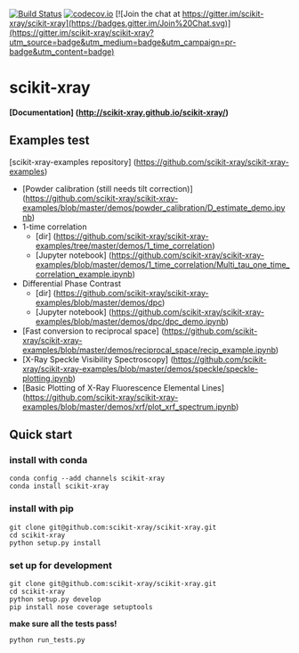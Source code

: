 [![Build Status](https://travis-ci.org/scikit-xray/scikit-xray.svg?branch=master)](https://travis-ci.org/scikit-xray/scikit-xray)
[![codecov.io](http://codecov.io/github/scikit-xray/scikit-xray/coverage.svg?branch=master)](http://codecov.io/github/scikit-xray/scikit-xray?branch=master)
[![Join the chat at https://gitter.im/scikit-xray/scikit-xray](https://badges.gitter.im/Join%20Chat.svg)](https://gitter.im/scikit-xray/scikit-xray?utm_source=badge&utm_medium=badge&utm_campaign=pr-badge&utm_content=badge)

# scikit-xray

**[Documentation] (http://scikit-xray.github.io/scikit-xray/)**

## Examples test
[scikit-xray-examples repository] (https://github.com/scikit-xray/scikit-xray-examples)

- [Powder calibration (still needs tilt correction)] (https://github.com/scikit-xray/scikit-xray-examples/blob/master/demos/powder_calibration/D_estimate_demo.ipynb)
- 1-time correlation
  - [dir] (https://github.com/scikit-xray/scikit-xray-examples/tree/master/demos/1_time_correlation)
  - [Jupyter notebook] (https://github.com/scikit-xray/scikit-xray-examples/blob/master/demos/1_time_correlation/Multi_tau_one_time_correlation_example.ipynb)
- Differential Phase Contrast
  - [dir] (https://github.com/scikit-xray/scikit-xray-examples/blob/master/demos/dpc)
  - [Jupyter notebook] (https://github.com/scikit-xray/scikit-xray-examples/blob/master/demos/dpc/dpc_demo.ipynb)
- [Fast conversion to reciprocal space] (https://github.com/scikit-xray/scikit-xray-examples/blob/master/demos/reciprocal_space/recip_example.ipynb)
- [X-Ray Speckle Visibility Spectroscopy] (https://github.com/scikit-xray/scikit-xray-examples/blob/master/demos/speckle/speckle-plotting.ipynb)
- [Basic Plotting of X-Ray Fluorescence Elemental Lines] (https://github.com/scikit-xray/scikit-xray-examples/blob/master/demos/xrf/plot_xrf_spectrum.ipynb)

## Quick start

### install with conda

```
conda config --add channels scikit-xray
conda install scikit-xray
```

### install with pip

```
git clone git@github.com:scikit-xray/scikit-xray.git
cd scikit-xray
python setup.py install
```

### set up for development
```
git clone git@github.com:scikit-xray/scikit-xray.git
cd scikit-xray
python setup.py develop
pip install nose coverage setuptools
```
**make sure all the tests pass!**
```
python run_tests.py
```
